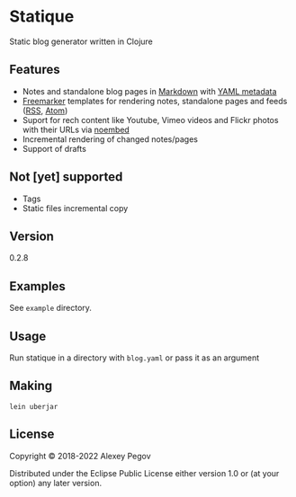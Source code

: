 # Statique

Static blog generator written in Clojure

## Features

- Notes and standalone blog pages in [Markdown][1] with [YAML metadata][2]
- [Freemarker][3] templates for rendering notes, standalone pages and feeds ([RSS][4], [Atom][5])
- Suport for rech content like Youtube, Vimeo videos and Flickr photos with their URLs via [noembed][6]
- Incremental rendering of changed notes/pages
- Support of drafts

## Not [yet] supported

- Tags
- Static files incremental copy

## Version

0.2.8

## Examples

See `example` directory.

## Usage

Run statique in a directory with `blog.yaml` or pass it as an argument

## Making

    lein uberjar

## License

Copyright © 2018-2022 Alexey Pegov

Distributed under the Eclipse Public License either version 1.0 or (at
your option) any later version.
 
[1]: https://daringfireball.net/projects/markdown/syntax 
[2]: https://assemble.io/docs/YAML-front-matter.html
[3]: https://freemarker.apache.org/
[4]: https://www.rssboard.org/rss-specification
[5]: https://validator.w3.org/feed/docs/atom.html
[6]: https://noembed.com